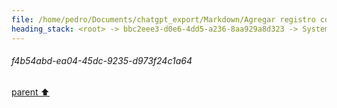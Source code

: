```yaml
---
file: /home/pedro/Documents/chatgpt_export/Markdown/Agregar registro con loguru.md
heading_stack: <root> -> bbc2eee3-d0e6-4dd5-a236-8aa929a8d323 -> System -> ce7fde3a-941f-4b7f-ac86-97a263e435dc -> System -> aaa26063-605a-4e6d-929e-590ee6e356d6 -> User -> f4b54abd-ea04-45dc-9235-d973f24c1a64
---
```

###### f4b54abd-ea04-45dc-9235-d973f24c1a64
[parent ⬆️](#aaa26063-605a-4e6d-929e-590ee6e356d6)
